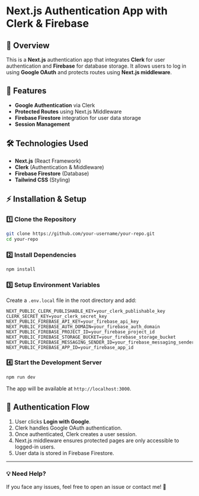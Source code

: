 # Next.js Authentication App with Clerk & Firebase

## 📌 Overview
This is a **Next.js** authentication app that integrates **Clerk** for user authentication and **Firebase** for database storage. It allows users to log in using **Google OAuth** and protects routes using **Next.js middleware**.

## 🚀 Features
- **Google Authentication** via Clerk
- **Protected Routes** using Next.js Middleware
- **Firebase Firestore** integration for user data storage
- **Session Management**

## 🛠 Technologies Used
- **Next.js** (React Framework)
- **Clerk** (Authentication & Middleware)
- **Firebase Firestore** (Database)
- **Tailwind CSS** (Styling)

## ⚡ Installation & Setup
### 1️⃣ Clone the Repository
```sh
git clone https://github.com/your-username/your-repo.git
cd your-repo
```

### 2️⃣ Install Dependencies
```sh
npm install
```

### 3️⃣ Setup Environment Variables
Create a `.env.local` file in the root directory and add:
```env
NEXT_PUBLIC_CLERK_PUBLISHABLE_KEY=your_clerk_publishable_key
CLERK_SECRET_KEY=your_clerk_secret_key
NEXT_PUBLIC_FIREBASE_API_KEY=your_firebase_api_key
NEXT_PUBLIC_FIREBASE_AUTH_DOMAIN=your_firebase_auth_domain
NEXT_PUBLIC_FIREBASE_PROJECT_ID=your_firebase_project_id
NEXT_PUBLIC_FIREBASE_STORAGE_BUCKET=your_firebase_storage_bucket
NEXT_PUBLIC_FIREBASE_MESSAGING_SENDER_ID=your_firebase_messaging_sender_id
NEXT_PUBLIC_FIREBASE_APP_ID=your_firebase_app_id
```

### 4️⃣ Start the Development Server
```sh
npm run dev
```
The app will be available at `http://localhost:3000`.

## 🔐 Authentication Flow
1. User clicks **Login with Google**.
2. Clerk handles Google OAuth authentication.
3. Once authenticated, Clerk creates a user session.
4. Next.js middleware ensures protected pages are only accessible to logged-in users.
5. User data is stored in Firebase Firestore.
<!-- 
## 📂 Project Structure
```plaintext
📦 your-project-name
├── 📁 components         # Reusable UI components
├── 📁 pages              # Next.js pages (index, login, dashboard)
├── 📁 middleware         # Clerk Middleware for protected routes
├── 📁 firebase.js        # Firebase configuration
├── 📁 styles            # Styling (Tailwind CSS)
├── .env.local           # Environment variables
└── README.md            # Documentation
``` -->

<!-- ## 🚀 Deployment
To deploy the app on **Vercel**, run:
```sh
vercel
``` -->

<!-- ## 📌 License
This project is open-source and available under the **MIT License**. -->

---
### 💡 Need Help?
If you face any issues, feel free to open an issue or contact me! 🚀

